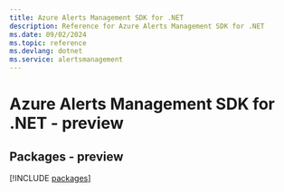 ```yaml
---
title: Azure Alerts Management SDK for .NET
description: Reference for Azure Alerts Management SDK for .NET
ms.date: 09/02/2024
ms.topic: reference
ms.devlang: dotnet
ms.service: alertsmanagement
---
```

# Azure Alerts Management SDK for .NET - preview
## Packages - preview
[!INCLUDE [packages](alerts-management-index.md)]
